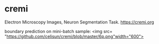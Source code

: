 # cremi
Electron Microscopy Images, Neuron Segmentation Task. https://cremi.org 

boundary prediction on mini-batch sample:
<img src= "https://github.com/celisun/cremi/blob/master/6p.png"width="600">
